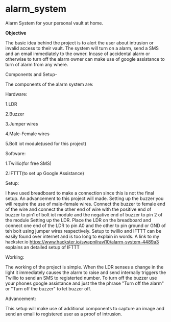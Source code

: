 # alarm_system
Alarm System for your personal vault at home.

<b>Objective</b>

The basic idea behind the project is to alert the user about intrusion or invalid access to their vault. The system will turn on a alarm, send a SMS and an email immediately to the owner. Incase of accidental alarm or otherwise to turn off the alarm owner can make use of google assistance to turn of alarm from any where.

Components and Setup-

The components of the alarm system are:

Hardware:

1.LDR

2.Buzzer

3.Jumper wires

4.Male-Female wires

5.Bolt iot module(used for this project)

Software:

1.Twillio(for free SMS)

2.IFTTT(to set up Google Assistance)

Setup:

I have used breadboard to make a connection since this is not the final setup. An advancement to this project will made. 
Setting up the buzzer you will require the use of male-female wires. Connect the buzzer to female end of the wire and connect the other end of wire with the positive end of buzzer to pin1 of bolt iot module and the negative end of buzzer to pin 2 of the module
Setting up the LDR. Place the LDR on the breadboard and connect one end of the LDR to pin A0 and the other to pin ground or GND of teh bolt using jumper wires respectively.
Setup to twillio and IFTTT can be easily found over internet and is too long to explain in words. A link to my hackster.io https://www.hackster.io/swapnilravi10/alarm-system-4489a3 explains an detailed setup of IFTTT

Working:

The working of the project is simple. When the LDR senses a change in the light it immediately causes the alarm to raise and send internally triggers the Twillio to send an SMS to registerted number. 
To turn off the buzzer use your phones google assistance and just the the phrase "Turn off the alarm" or "Turn off the buzzer" to let buzzer off.

Advancement:

This setup will make use of additional components to capture an image and send an email to registered user as a proof of intrusion.
